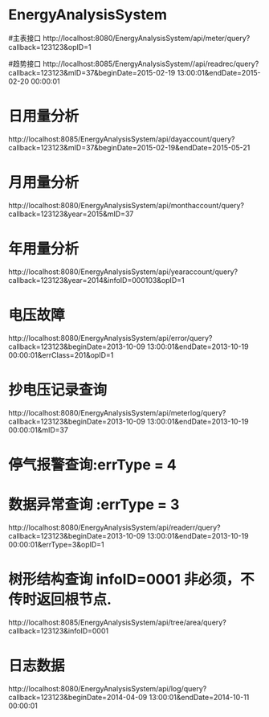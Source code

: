 # EnergyAnalysisSystem

#主表接口
http://localhost:8080/EnergyAnalysisSystem/api/meter/query?callback=123123&opID=1

#趋势接口
http://localhost:8085/EnergyAnalysisSystem//api/readrec/query?callback=123123&mID=37&beginDate=2015-02-19 13:00:01&endDate=2015-02-20 00:00:01

# 日用量分析
http://localhost:8085/EnergyAnalysisSystem/api/dayaccount/query?callback=123123&mID=37&beginDate=2015-02-19&endDate=2015-05-21

# 月用量分析
http://localhost:8080/EnergyAnalysisSystem/api/monthaccount/query?callback=123123&year=2015&mID=37

# 年用量分析
http://localhost:8080/EnergyAnalysisSystem/api/yearaccount/query?callback=123123&year=2014&infoID=000103&opID=1

# 电压故障 
http://localhost:8080/EnergyAnalysisSystem/api/error/query?callback=123123&beginDate=2013-10-09 13:00:01&endDate=2013-10-19 00:00:01&errClass=201&opID=1

# 抄电压记录查询 
http://localhost:8080/EnergyAnalysisSystem/api/meterlog/query?callback=123123&beginDate=2013-10-09 13:00:01&endDate=2013-10-19 00:00:01&mID=37

# 停气报警查询:errType = 4
# 数据异常查询 :errType = 3
http://localhost:8080/EnergyAnalysisSystem/api/readerr/query?callback=123123&beginDate=2013-10-09 13:00:01&endDate=2013-10-19 00:00:01&errType=3&opID=1

# 树形结构查询 infoID=0001 非必须，不传时返回根节点.
http://localhost:8085/EnergyAnalysisSystem/api/tree/area/query?callback=123123&infoID=0001



# 日志数据
http://localhost:8080/EnergyAnalysisSystem/api/log/query?callback=123123&beginDate=2014-04-09 13:00:01&endDate=2014-10-11 00:00:01
